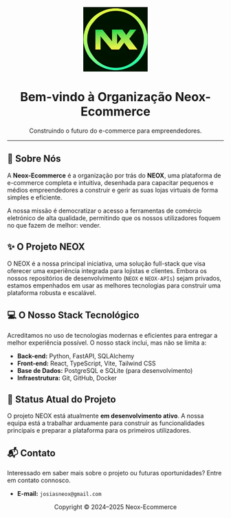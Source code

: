 <div align="center">
  <img src="/profile/logo.jpeg" alt="Logo da NEOX" width="150">
  <h1>Bem-vindo à Organização Neox-Ecommerce</h1>
  <p>Construindo o futuro do e-commerce para empreendedores.</p>
</div>

---

## 🚀 Sobre Nós

A **Neox-Ecommerce** é a organização por trás do **NEOX**, uma plataforma de e-commerce completa e intuitiva, desenhada para capacitar pequenos e médios empreendedores a construir e gerir as suas lojas virtuais de forma simples e eficiente.

A nossa missão é democratizar o acesso a ferramentas de comércio eletrónico de alta qualidade, permitindo que os nossos utilizadores foquem no que fazem de melhor: vender.

## ✨ O Projeto NEOX

O NEOX é a nossa principal iniciativa, uma solução full-stack que visa oferecer uma experiência integrada para lojistas e clientes. Embora os nossos repositórios de desenvolvimento (`NEOX` e `NEOX-APIs`) sejam privados, estamos empenhados em usar as melhores tecnologias para construir uma plataforma robusta e escalável.

## 💻 O Nosso Stack Tecnológico

Acreditamos no uso de tecnologias modernas e eficientes para entregar a melhor experiência possível. O nosso stack inclui, mas não se limita a:

-   **Back-end:** Python, FastAPI, SQLAlchemy
-   **Front-end:** React, TypeScript, Vite, Tailwind CSS
-   **Base de Dados:** PostgreSQL e SQLite (para desenvolvimento)
-   **Infraestrutura:** Git, GitHub, Docker

## 🚧 Status Atual do Projeto

O projeto NEOX está atualmente **em desenvolvimento ativo**. A nossa equipa está a trabalhar arduamente para construir as funcionalidades principais e preparar a plataforma para os primeiros utilizadores.

## 📬 Contato

Interessado em saber mais sobre o projeto ou futuras oportunidades? Entre em contato connosco.

-   **E-mail:** `josiasneox@gmail.com`

<div align="center">
  <p>Copyright © 2024–2025 Neox-Ecommerce</p>
</div>
